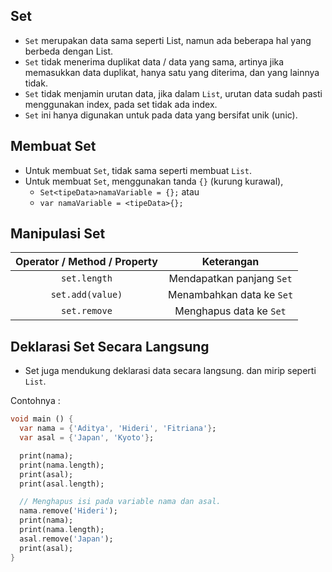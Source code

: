 ## Set

- `Set` merupakan data sama seperti List, namun ada beberapa hal yang berbeda dengan List.
- `Set` tidak menerima duplikat data / data yang sama, artinya jika memasukkan data duplikat, hanya satu yang diterima, dan yang lainnya tidak.
- `Set` tidak menjamin urutan data, jika dalam `List`, urutan data sudah pasti menggunakan index, pada set tidak ada index.
- `Set` ini hanya digunakan untuk pada data yang bersifat unik (unic).

## Membuat Set

- Untuk membuat `Set`, tidak sama seperti membuat `List`.
- Untuk membuat `Set`, menggunakan tanda `{}` (kurung kurawal),
    - `Set<tipeData>namaVariable = {};`
    atau
    - `var namaVariable = <tipeData>{};`

## Manipulasi Set
| Operator / Method / Property | Keterangan |
| :-----: | :------------------------------: |
|   `set.length`     | Mendapatkan panjang `Set` |
|   `set.add(value)` | Menambahkan data ke `Set`|
|   `set.remove`     | Menghapus data ke `Set` |

## Deklarasi Set Secara Langsung

- Set juga mendukung deklarasi data secara langsung. dan mirip seperti `List`.

Contohnya : 
```dart
void main () {
  var nama = {'Aditya', 'Hideri', 'Fitriana'};
  var asal = {'Japan', 'Kyoto'};

  print(nama);
  print(nama.length);
  print(asal);
  print(asal.length);

  // Menghapus isi pada variable nama dan asal.
  nama.remove('Hideri');
  print(nama);
  print(nama.length);
  asal.remove('Japan');
  print(asal);
}
```